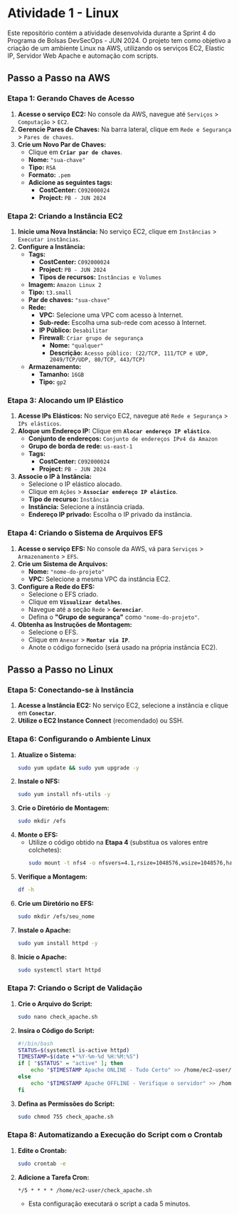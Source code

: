 # Atividade 1 - Linux 

Este repositório contém a atividade desenvolvida durante a Sprint 4 do Programa de Bolsas DevSecOps - JUN 2024. O projeto tem como objetivo a criação de um ambiente Linux na AWS, utilizando os serviços EC2, Elastic IP, Servidor Web Apache e automação com scripts.

## Passo a Passo na AWS

### Etapa 1: Gerando Chaves de Acesso

1. **Acesse o serviço EC2:** No console da AWS, navegue até `Serviços` > `Computação` > `EC2`.
2. **Gerencie Pares de Chaves:** Na barra lateral, clique em `Rede e Segurança` > `Pares de chaves`.
3. **Crie um Novo Par de Chaves:**
   - Clique em **`Criar par de chaves`**.
   - **Nome:** `"sua-chave"`
   - **Tipo:** `RSA`
   - **Formato:** `.pem`
   - **Adicione as seguintes tags:**
     - **CostCenter:** `C092000024`
     - **Project:** `PB - JUN 2024`

### Etapa 2: Criando a Instância EC2

1. **Inicie uma Nova Instância:** No serviço EC2, clique em `Instâncias` > `Executar instâncias`.
2. **Configure a Instância:**
   - **Tags:**
     - **CostCenter:** `C092000024`
     - **Project:** `PB - JUN 2024`
     - **Tipos de recursos:** `Instâncias e Volumes`
   - **Imagem:** `Amazon Linux 2`
   - **Tipo:** `t3.small`
   - **Par de chaves:** `"sua-chave"`
   - **Rede:**
     - **VPC:** Selecione uma VPC com acesso à Internet.
     - **Sub-rede:** Escolha uma sub-rede com acesso à Internet.
     - **IP Público:** `Desabilitar`
     - **Firewall:** `Criar grupo de segurança`
       - **Nome:** `"qualquer"`
       - **Descrição:** `Acesso público: (22/TCP, 111/TCP e UDP, 2049/TCP/UDP, 80/TCP, 443/TCP)`
   - **Armazenamento:**
     - **Tamanho:** `16GB`
     - **Tipo:** `gp2`

### Etapa 3: Alocando um IP Elástico

1. **Acesse IPs Elásticos:** No serviço EC2, navegue até `Rede e Segurança` > `IPs elásticos`.
2. **Aloque um Endereço IP:** Clique em **`Alocar endereço IP elástico`**.
   - **Conjunto de endereços:** `Conjunto de endereços IPv4 da Amazon`
   - **Grupo de borda de rede:** `us-east-1`
   - **Tags:**
     - **CostCenter:** `C092000024`
     - **Project:** `PB - JUN 2024`
3. **Associe o IP à Instância:**
   - Selecione o IP elástico alocado.
   - Clique em `Ações` > **`Associar endereço IP elástico`**.
   - **Tipo de recurso:** `Instância`
   - **Instância:** Selecione a instância criada.
   - **Endereço IP privado:** Escolha o IP privado da instância.

### Etapa 4: Criando o Sistema de Arquivos EFS

1. **Acesse o serviço EFS:** No console da AWS, vá para `Serviços` > `Armazenamento` > `EFS`.
2. **Crie um Sistema de Arquivos:**
   - **Nome:** `"nome-do-projeto"`
   - **VPC:** Selecione a mesma VPC da instância EC2.
3. **Configure a Rede do EFS:**
   - Selecione o EFS criado.
   - Clique em **`Visualizar detalhes`**.
   - Navegue até a seção `Rede` > **`Gerenciar`**.
   - Defina o **"Grupo de segurança"** como `"nome-do-projeto"`.
4. **Obtenha as Instruções de Montagem:**
   - Selecione o EFS.
   - Clique em `Anexar` > **`Montar via IP`**.
   - Anote o código fornecido (será usado na própria instância EC2).

## Passo a Passo no Linux

### Etapa 5: Conectando-se à Instância

1. **Acesse a Instância EC2:** No serviço EC2, selecione a instância e clique em **`Conectar`**.
2. **Utilize o EC2 Instance Connect** (recomendado) ou SSH.

### Etapa 6: Configurando o Ambiente Linux

1. **Atualize o Sistema:**
   ```bash
   sudo yum update && sudo yum upgrade -y
   ```
2. **Instale o NFS:**
   ```bash
   sudo yum install nfs-utils -y
   ```
3. **Crie o Diretório de Montagem:**
   ```bash
   sudo mkdir /efs
   ```
4. **Monte o EFS:**
   - Utilize o código obtido na **Etapa 4** (substitua os valores entre colchetes):
     ```bash
     sudo mount -t nfs4 -o nfsvers=4.1,rsize=1048576,wsize=1048576,hard,timeo=600,retrans=2,noresvport [IP do EFS]:/ [Diretório de montagem]
     ```
5. **Verifique a Montagem:**
   ```bash
   df -h
   ```
6. **Crie um Diretório no EFS:**
   ```bash
   sudo mkdir /efs/seu_nome
   ```
7. **Instale o Apache:**
   ```bash
   sudo yum install httpd -y
   ```
8. **Inicie o Apache:**
   ```bash
   sudo systemctl start httpd
   ```

### Etapa 7: Criando o Script de Validação

1. **Crie o Arquivo do Script:**
   ```bash
   sudo nano check_apache.sh
   ```
2. **Insira o Código do Script:**
   ```bash
   #!/bin/bash
   STATUS=$(systemctl is-active httpd)
   TIMESTAMP=$(date +"%Y-%m-%d %H:%M:%S")
   if [ "$STATUS" = "active" ]; then
       echo "$TIMESTAMP Apache ONLINE - Tudo Certo" >> /home/ec2-user/efs/seu_nome/apache_online.log
   else
       echo "$TIMESTAMP Apache OFFLINE - Verifique o servidor" >> /home/ec2-user/efs/seu_nome/apache_offline.log
   fi
   ```
3. **Defina as Permissões do Script:**
   ```bash
   sudo chmod 755 check_apache.sh
   ```

### Etapa 8: Automatizando a Execução do Script com o Crontab

1. **Edite o Crontab:**
   ```bash
   sudo crontab -e
   ```
2. **Adicione a Tarefa Cron:**
   ```
   */5 * * * * /home/ec2-user/check_apache.sh
   ```
   - Esta configuração executará o script a cada 5 minutos.
